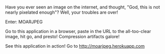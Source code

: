Have you ever seen an image on the internet, and thought, "God, this is not nearly pixelated enough"?  Well, your troubles are over!

Enter: MOARJPEG

Go to this application in a browser, paste in the URL to the all-too-clear image, hit go, and presto! Compression artifacts galore!

See this application in action! Go to http://moarjpeg.herokuapp.com
